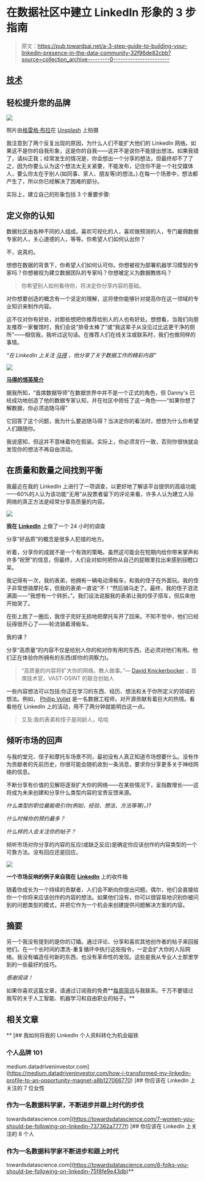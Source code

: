# 在数据社区中建立 LinkedIn 形象的 3 步指南

> 原文：<https://pub.towardsai.net/a-3-step-guide-to-building-your-linkedin-presence-in-the-data-community-32f96de82cbb?source=collection_archive---------0----------------------->

## [技术](https://towardsai.net/p/category/technology)

## 轻松提升您的品牌

![](img/9bb10cca4e7f6565b00c0d42e885b06f.png)

照片由[格雷格·布拉](https://unsplash.com/@gregbulla?utm_source=medium&utm_medium=referral)在 [Unsplash](https://unsplash.com?utm_source=medium&utm_medium=referral) 上拍摄

我注意到了两个反复出现的原因，为什么人们不能扩大他们的 LinkedIn 网络。如果这不是你的自我形象，这是你的自我——这并不是说你不能提出想法。如果我错了，请纠正我；经常发生的情况是，你会想出一个分享的想法，但最终却不了了之，因为你要么认为这个想法太无关紧要，不能发布，记住你不是一个社交媒体人，要么你太在乎别人(如同事、家人、朋友等)的想法。).在每一个场景中，想法都产生了，所以你已经解决了困难的部分。

实际上，建立自己的形象包括 3 个重要步骤:

## 定义你的认知

数据社区由各种不同的人组成。喜欢可视化的人，喜欢做预测的人，专门雇佣数据专家的人，关心道德的人，等等。你希望人们如何认出你？

不，说真的。

想想在数据的背景下，你希望人们如何认可你。你想被视为部署机器学习模型的专家吗？你想被视为建立数据团队的专家吗？你想被定义为数据教练吗？

> 你希望别人如何看待你，将决定你分享内容的基础。

对你想要创造的概念有一个坚定的理解，这将使你能够针对提高你在这一领域的专业知识来制作内容。

这不仅对你有好处，对那些想把你推荐给别人的人也有好处。想想看，当我们向朋友推荐一家餐馆时，我们会说“排骨太棒了”或“我这辈子从没见过比这更干净的厕所”——相信我，我听过这句话。在推荐人们在线关注或联系时，我们也做同样的事情。

*“在 LinkedIn 上关注* [*马得*](https://www.linkedin.com/in/datawithdanny/?originalSubdomain=au) *，他分享了关于数据工作的精彩内容”*

![](img/fb7c88208b126a74d484f24651b01df8.png)

[**马得的领英简介**](https://www.linkedin.com/in/datawithdanny/?originalSubdomain=au)

据我所知，“首席数据导师”在数据世界中并不是一个正式的角色，但 Danny's 已经成功地创造了他的数据专家认知，并在社区中担任了这一角色——“如果你想了解数据，你必须追随马得”

它回答了这个问题，我为什么要追随马得？当决定你的看法时，想想为什么你希望人们跟随你。

我说感知，但这并不意味着你在假装。实际上，你必须言行一致，否则你很快就会发现你的想法不再自由流动。

## 在质量和数量之间找到平衡

我最近在我的 LinkedIn 上进行了一项调查，以更好地了解该平台提供的高级功能——60%的人认为该功能“无用”从投票者留下的评论来看，许多人认为建立人际网络的真正方法是经常分享高质量的内容。

![](img/6c6bd349833abdeec6f08611147ddd0e.png)

**我在** [**LinkedIn**](https://www.linkedin.com/posts/kurtispykes_linkedin-activity-6846376308121837568-vU54) 上做了一个 24 小时的调查

分享“好品质”的概念是很多人犯错的地方。

听着，分享你的成就不是一个有效的策略。虽然这可能会在短期内给你带来掌声和许多“祝贺”的信息，但最终，人们会对如何把你从自己的屁眼里拉出来感到目瞪口呆。

我记得有一次，我的表弟，他拥有一辆电动滑板车，和我的侄子在外面玩。我的侄子非常想骑摩托车，但我的表弟一直说“不！”然后骑马走了。最终，我的侄子泪流满面——“我想有一个转折。”。我们设法说服我的表弟让我的侄子搭车，但后来他开始哭了。

在街上跑了一圈后，我侄子完好无损地把摩托车开了回来。不知不觉中，他们已经玩得很开心了——轮流骑着滑板车。

我的课？

分享“高质量”的内容不仅是给别人你的和对你有用的东西，还必须对他们有用。他们正在体验你所拥有的东西(即你的洞察力)。

> “高质量的内容将扩大你的网络。教人做事。”— [David Knickerbocker](https://www.linkedin.com/in/dkjapan/?lipi=urn%3Ali%3Apage%3Ad_flagship3_profile_view_base_recent_activity_details_shares%3BZRuErmZKTwGjke%2BnMyidTg%3D%3D) ，首席技术官，VAST-OSINT 的联合创始人

一些内容想法可以包括:你正在学习的东西、经历、想法和关于你所定义的领域的想法。例如， [Phillip Vollet](https://www.linkedin.com/in/philipvollet/?lipi=urn%3Ali%3Apage%3Ad_flagship3_profile_view_base_recent_activity_details_all%3BsC13TU3aSrWSaHMv09Tllg%3D%3D) 是一名数据工程师，对开源贡献有着巨大的热情。看看他在 LinkedIn 上的活动，用不了两分钟就能明白这一点。

> 又及:我的表弟和侄子是同龄人，哈哈

## 倾听市场的回声

与我的堂兄、侄子和摩托车场景不同，最初没有人真正知道市场想要什么。没有作为贡献者的先前历史，你很可能会随机收到一条消息，要求你分享更多关于神经网络的信息。

不断分享有价值的见解将逐渐扩大你的网络——在某些情况下，呈指数增长——这将成为未来创建和分享什么类型内容的宝贵反馈来源。

*什么类型的职位最能吸引你(例如，经验、想法、方法等等)。)?*

*什么时候你的预约最多？*

*什么样的人会关注你的帖子？*

倾听市场对你分享的内容的反应(或缺乏反应)是确定你应该创作的内容类型的一个可靠方法。没有回应还是回应。

![](img/58beb2b3445f3d978e130e8bb6fed357.png)

**一个市场反响的例子来自我在** [**LinkedIn**](https://www.linkedin.com/in/kurtispykes/) 上的收件箱

随着你成长为一个持续的贡献者，人们会不断向你提出问题。偶尔，他们会直接给你一个你将来应该创作的内容的想法。如果他们没有，你可以很容易地识别你被问到的问题类型的模式，并把它作为一个机会来创建提供问题解决方案的内容。

## 摘要

另一个我没有提到的是你的订婚。通过评论、分享和喜欢其他创作者的帖子来回报他们。在一个长时间的漂洗-重复循环中执行这些指令，一定会扩大你的人际网络。我没有编造任何新的东西，也没有革命性的发现。这些是我从专业人士那里学到的一些最好的技巧。

*感谢阅读！*

如果你喜欢这篇文章，请通过订阅我的免费**[每周简讯](https://mailchi.mp/ef1f7700a873/sign-up)与我联系。千万不要错过我写的关于人工智能、机器学习和自由职业的帖子。**

## **相关文章**

**[](https://medium.datadriveninvestor.com/how-i-transformed-my-linkedin-profile-to-an-opportunity-magnet-a8b127066770) [## 我如何将我的 LinkedIn 个人资料转化为机会磁铁

### 个人品牌 101

medium.datadriveninvestor.com](https://medium.datadriveninvestor.com/how-i-transformed-my-linkedin-profile-to-an-opportunity-magnet-a8b127066770) [](https://towardsdatascience.com/7-women-you-should-be-following-on-linkedin-737362a7777f) [## 你应该在 LinkedIn 上关注的 7 位女性

### 作为一名数据科学家，不断进步并跟上时代的步伐

towardsdatascience.com](https://towardsdatascience.com/7-women-you-should-be-following-on-linkedin-737362a7777f) [](https://towardsdatascience.com/8-folks-you-should-be-following-on-linkedin-75f8fe9e43db) [## 你应该在 LinkedIn 上关注的 8 个人

### 作为一名数据科学家不断进步和跟上时代

towardsdatascience.com](https://towardsdatascience.com/8-folks-you-should-be-following-on-linkedin-75f8fe9e43db)**